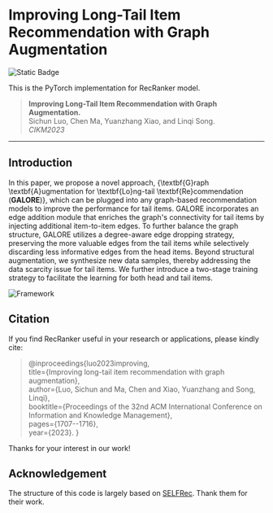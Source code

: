 # Improving Long-Tail Item Recommendation with Graph Augmentation



![Static Badge](https://img.shields.io/badge/Paper-PDF-blue?style=flat&link=https%3A%2F%2Fdl.acm.org%2Fdoi%2Fabs%2F10.1145%2F3583780.3614929)


This is the PyTorch implementation for RecRanker model.


> **Improving Long-Tail Item Recommendation with Graph Augmentation.**  
Sichun Luo, Chen Ma, Yuanzhang Xiao, and Linqi Song.  
*CIKM2023*


---

## Introduction
In this paper, we propose a novel approach, {\textbf{G}raph \textbf{A}ugmentation for \textbf{Lo}ng-tail \textbf{Re}commendation (**GALORE**)}, which can be plugged into any graph-based recommendation models to improve the performance for tail items. GALORE incorporates an edge addition module that enriches the graph's connectivity for tail items by injecting additional item-to-item edges. To further balance the graph structure, GALORE utilizes a degree-aware edge dropping strategy, preserving the more valuable edges from the tail items while selectively discarding less informative edges from the head items. Beyond structural augmentation, 
we synthesize new data samples, thereby addressing the data scarcity issue for tail items. We further introduce a two-stage training strategy to facilitate the learning for both head and tail items.



![Framework](/fig/f0.png)

## Citation
If you find RecRanker useful in your research or applications, please kindly cite:

> @inproceedings{luo2023improving,  
  title={Improving long-tail item recommendation with graph augmentation},  
  author={Luo, Sichun and Ma, Chen and Xiao, Yuanzhang and Song, Linqi},  
  booktitle={Proceedings of the 32nd ACM International Conference on Information and Knowledge Management},  
  pages={1707--1716},  
  year={2023}. 
}


Thanks for your interest in our work!


## Acknowledgement
The structure of this code is largely based on [SELFRec](https://github.com/Coder-Yu/SELFRec). Thank them for their work.
